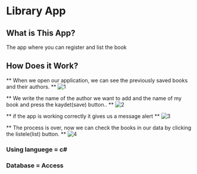 # Library App

## What is This App?
 The app where you can register and list the book
 
## How Does it Work?
** When we open our application, we can see the previously saved books and their authors. **
![1](https://user-images.githubusercontent.com/71839049/127131078-c2d9b786-7613-4630-9923-e389386fcb2a.PNG)

** We write the name of the author we want to add and the name of my book and press the kaydet(save) button.. **
![2](https://user-images.githubusercontent.com/71839049/127131476-3e6eff5a-d192-45fc-8202-0c9edd95e58e.PNG)

** if the app is working correctly it gives us a message alert **
![3](https://user-images.githubusercontent.com/71839049/127131849-c0c5f749-33c1-49f6-b2f9-e42c9b1922b2.PNG)

** The process is over, now we can check the books in our data by clicking the listele(list) button. **
![4](https://user-images.githubusercontent.com/71839049/127132145-45e1ca91-b483-4166-bfda-63bf576994e5.PNG)

### Using languege = c#
### Database = Access
